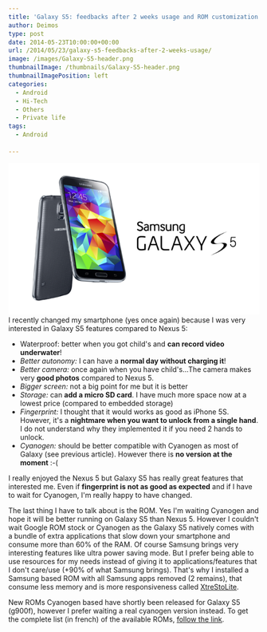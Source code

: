 ```yaml
---
title: 'Galaxy S5: feedbacks after 2 weeks usage and ROM customization'
author: Deimos
type: post
date: 2014-05-23T10:00:00+00:00
url: /2014/05/23/galaxy-s5-feedbacks-after-2-weeks-usage/
image: /images/Galaxy-S5-header.png
thumbnailImage: /thumbnails/Galaxy-S5-header.png
thumbnailImagePosition: left
categories:
  - Android
  - Hi-Tech
  - Others
  - Private life
tags:
  - Android

---
```

![Galaxy-S5-header](/images/Galaxy-S5-header.png)
I recently changed my smartphone (yes once again) because I was very interested in Galaxy S5 features compared to Nexus 5:

  * Waterproof: better when you got child's and **can record video underwater**!
  *  _Better autonomy:_ I can have a **normal day without charging it**!
  *  _Better camera:_ once again when you have child's...The camera makes very **good photos** compared to Nexus 5.
  *  _Bigger screen:_ not a big point for me but it is better
  *  _Storage:_ can **add a micro SD card**. I have much more space now at a lowest price (compared to embedded storage)
  *  _Fingerprint:_ I thought that it would works as good as iPhone 5S. However, it's a **nightmare when you want to unlock from a single hand**. I do not understand why they implemented it if you need 2 hands to unlock.
  *  _Cyanogen:_ should be better compatible with Cyanogen as most of Galaxy (see previous article). However there is **no version at the moment** :-(

I really enjoyed the Nexus 5 but Galaxy S5 has really great features that interested me. Even if **fingerprint is not as good as expected** and if I have to wait for Cyanogen, I'm really happy to have changed.

The last thing I have to talk about is the ROM. Yes I'm waiting Cyanogen and hope it will be better running on Galaxy S5 than Nexus 5. However I couldn't wait Google ROM stock or Cyanogen as the Galaxy S5 natively comes with a bundle of extra applications that slow down your smartphone and consume more than 60% of the RAM. Of course Samsung brings very interesting features like ultra power saving mode. But I prefer being able to use resources for my needs instead of giving it to applications/features that I don't care/use (+90% of what Samsung brings). That's why I installed a Samsung based ROM with all Samsung apps removed (2 remains), that consume less memory and is more responsiveness called [XtreStoLite](http://www.phonandroid.com/forum/post1349933.html#p1349933).

New ROMs Cyanogen based have shortly been released for Galaxy S5 (g900f), however I prefer waiting a real cyanogen version instead. To get the complete list (in french) of the available ROMs, [follow the link](http://www.phonandroid.com/forum/roms-customs-sous-android-4-4-x-samsung-galaxy-s5-sm-g900f-t89821.html).